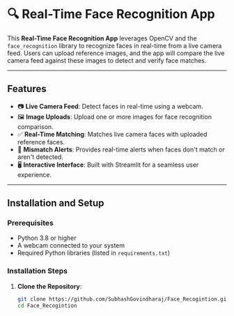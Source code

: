 # 🔍 Real-Time Face Recognition App

This **Real-Time Face Recognition App** leverages OpenCV and the `face_recognition` library to recognize faces in real-time from a live camera feed. Users can upload reference images, and the app will compare the live camera feed against these images to detect and verify face matches.

---

## Features
- 📷 **Live Camera Feed**: Detect faces in real-time using a webcam.
- 🖼️ **Image Uploads**: Upload one or more images for face recognition comparison.
- ✅ **Real-Time Matching**: Matches live camera faces with uploaded reference faces.
- 🚨 **Mismatch Alerts**: Provides real-time alerts when faces don't match or aren't detected.
- 🖥️ **Interactive Interface**: Built with Streamlit for a seamless user experience.

---

## Installation and Setup

### Prerequisites
- Python 3.8 or higher
- A webcam connected to your system
- Required Python libraries (listed in `requirements.txt`)

### Installation Steps
1. **Clone the Repository**:
   ```bash
   git clone https://github.com/SubhashGovindharaj/Face_Recogintion.git
   cd Face_Recogintion
